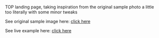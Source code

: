 TOP landing page, taking inspiration from the original sample photo a little too literally with some minor tweaks

See original sample image here: [click here](https://cdn.statically.io/gh/TheOdinProject/curriculum/81a5d553f4073e593d23a6ab00d50eef8620796d/foundations/html_css/project/imgs/01.png)
  
  See live example here: [click here](https://eebwab.github.io/TOP-Landing-Page/)
